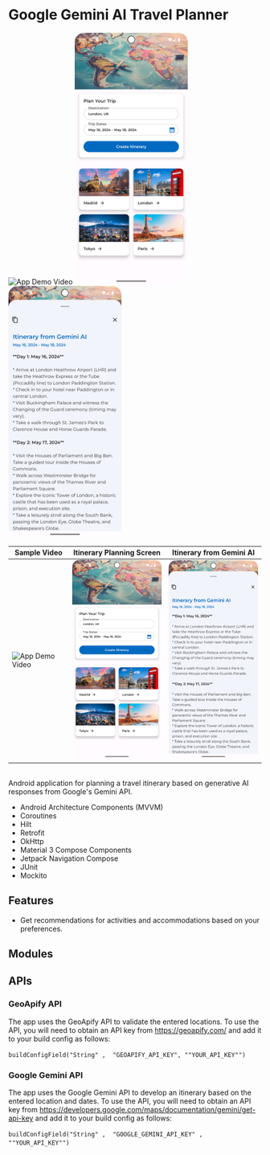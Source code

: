 # Google Gemini AI Travel Planner

<img src="./readme-assets/readme_vid.gif" alt="App Demo Video" width="225"/> <img src="./readme-assets/readme_pic_2.png" alt="App Screenshot 2" width="225"/> <img src="./readme-assets/readme_pic_3.png" alt="App Screenshot 3" width="225"/>

| Sample Video                                                                 | Itinerary Planning Screen                                                        | Itinerary from Gemini AI |
|------------------------------------------------------------------------------|----------------------------------------------------------------------------------|--------------------------|
| <img src="./readme-assets/readme_vid.gif" alt="App Demo Video" width="225"/> | <img src="./readme-assets/readme_pic_2.png" alt="App Screenshot 2" width="225"/> | <img src="./readme-assets/readme_pic_3.png" alt="App Screenshot 3" width="225"/>

<br>
Android application for planning a travel itinerary based on generative AI responses from Google's Gemini API.

* Android Architecture Components (MVVM)
* Coroutines
* Hilt
* Retrofit
* OkHttp
* Material 3 Compose Components
* Jetpack Navigation Compose
* JUnit
* Mockito

## Features

* Get recommendations for activities and accommodations based on your preferences.

## Modules

## APIs

### GeoApify API

The app uses the GeoApify API to validate the entered locations. To use the API, you will need to obtain an API key from https://geoapify.com/ and add it to your build config as follows:

`buildConfigField("String" ,  "GEOAPIFY_API_KEY", ""YOUR_API_KEY"")`

### Google Gemini API

The app uses the Google Gemini API to develop an itinerary based on the entered location and dates. To use the API, you will need to obtain an API key from https://developers.google.com/maps/documentation/gemini/get-api-key and add it to your build config as follows:

`buildConfigField("String" ,  "GOOGLE_GEMINI_API_KEY" ,  ""YOUR_API_KEY"")`